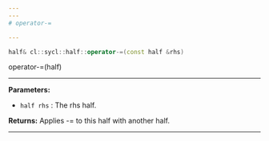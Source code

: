 ```yaml
---
---
# operator-=

---
```


```cpp
half& cl::sycl::half::operator-=(const half &rhs)
```


operator-=(half) 


---
**Parameters:**

 - `half rhs`
: The rhs half. 

**Returns:** Applies -= to this half with another half. 

---
